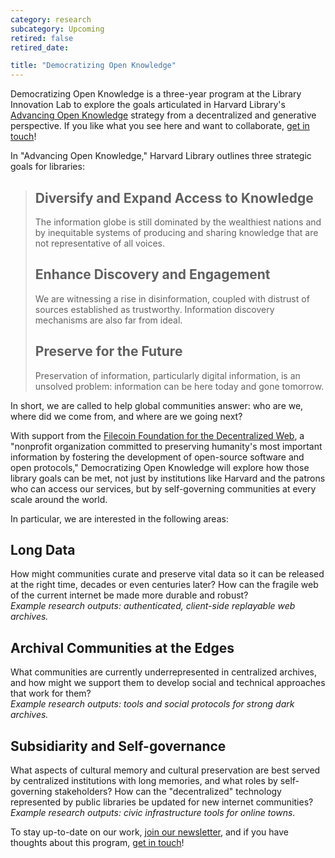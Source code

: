 ```yaml
---
category: research
subcategory: Upcoming
retired: false
retired_date:

title: "Democratizing Open Knowledge"
---
```


<p>Democratizing Open Knowledge is a three-year program at the Library Innovation Lab to explore the goals articulated in Harvard Library's <a href="https://library.harvard.edu/about/news/2021-03-24/harvard-library-advancing-open-knowledge">Advancing Open Knowledge</a> strategy from a decentralized and generative perspective. If you like what you see here and want to collaborate, <a href="{{ site.baseurl }}/about">get in touch</a>!</p>

<p>In "Advancing Open Knowledge," Harvard Library outlines three strategic goals for libraries:</p>

<blockquote>

  <h2>Diversify and Expand Access to Knowledge</h2>

  <p>The information globe is still dominated by the wealthiest nations and by inequitable systems of producing and sharing knowledge that are not representative of all voices.</p>

  <h2>Enhance Discovery and Engagement</h2>

  <p>We are witnessing a rise in disinformation, coupled with distrust of sources established as trustworthy. Information discovery mechanisms are also far from ideal.</p>
      
  <h2>Preserve for the Future</h2>

  <p>Preservation of information, particularly digital information, is an unsolved problem: information can be here today and gone tomorrow.</p>

</blockquote>

<p>In short, we are called to help global communities answer: who are we, where did we come from, and where are we going next?</p>

<p>With support from the <a href="https://ffdweb.org/">Filecoin Foundation for the Decentralized Web</a>, a "nonprofit organization committed to preserving humanity's most important information by fostering the development of open-source software and open protocols," Democratizing Open Knowledge will explore how those library goals can be met, not just by institutions like Harvard and the patrons who can access our services, but by self-governing communities at every scale around the world.</p>

<p>In particular, we are interested in the following areas:</p>

<h2>Long Data</h2>

<p>How might communities curate and preserve vital data so it can be released at the right time, decades or even centuries later? How can the fragile web of the current internet be made more durable and robust?<br />
  <em>Example research outputs: authenticated, client-side replayable web archives.</em></p>

<h2>Archival Communities at the Edges</h2>

<p>What communities are currently underrepresented in centralized archives, and how might we support them to develop social and technical approaches that work for them?<br />
  <em>Example research outputs: tools and social protocols for strong dark archives.</em></p>

<h2>Subsidiarity and Self-governance</h2>

<p>What aspects of cultural memory and cultural preservation are best served by centralized institutions with long memories, and what roles by self-governing stakeholders? How can the "decentralized" technology represented by public libraries be updated for new internet communities?<br />
  <em>Example research outputs: civic infrastructure tools for online towns.</em></p>

<p>To stay up-to-date on our work, <a href="https://law.us3.list-manage.com/subscribe?u=4290964398813d739f2398db0&id=e097736c6f">join our newsletter</a>, and if you have thoughts about this program, <a href="{{ site.baseurl }}/about">get in touch</a>!</p>
